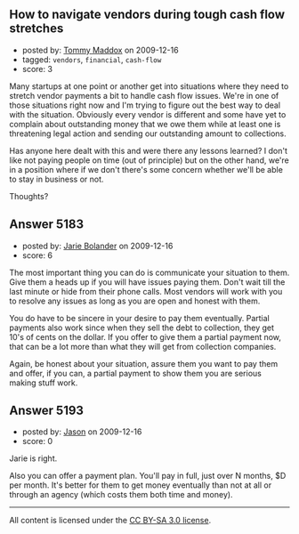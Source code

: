 ## How to navigate vendors during tough cash flow stretches

- posted by: [Tommy Maddox](https://stackexchange.com/users/-1/1383-tommy-maddox) on 2009-12-16
- tagged: `vendors`, `financial`, `cash-flow`
- score: 3

Many startups at one point or another get into situations where they need to stretch vendor payments a bit to handle cash flow issues.  We're in one of those situations right now and I'm trying to figure out the best way to deal with the situation.  Obviously every vendor is different and some have yet to complain about outstanding money that we owe them while at least one is threatening legal action and sending our outstanding amount to collections.  

Has anyone here dealt with this and were there any lessons learned?  I don't like not paying people on time (out of principle) but on the other hand, we're in a position where if we don't there's some concern whether we'll be able to stay in business or not.  

Thoughts?


## Answer 5183

- posted by: [Jarie Bolander](https://stackexchange.com/users/-1/585-jarie-bolander) on 2009-12-16
- score: 6

The most important thing you can do is communicate your situation to them. Give them a heads up if you will have issues paying them. Don't wait till the last minute or hide from their phone calls. Most vendors will work with you to resolve any issues as long as you are open and honest with them.

You do have to be sincere in your desire to pay them eventually. Partial payments also work since when they sell the debt to collection, they get 10's of cents on the dollar. If you offer to give them a partial payment now, that can be a lot more than what they will get from collection companies.

Again, be honest about your situation, assure them you want to pay them and offer, if you can, a partial payment to show them you are serious making stuff work.


## Answer 5193

- posted by: [Jason](https://stackexchange.com/users/-1/2-jason) on 2009-12-16
- score: 0

Jarie is right.

Also you can offer a payment plan.  You'll pay in full, just over N months, $D per month.  It's better for them to get money eventually than not at all or through an agency (which costs them both time and money).



---

All content is licensed under the [CC BY-SA 3.0 license](https://creativecommons.org/licenses/by-sa/3.0/).
